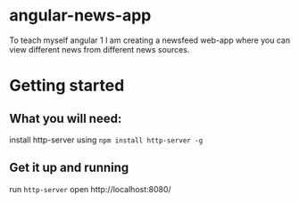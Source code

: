 # angular-news-app
To teach myself angular 1 I am creating a newsfeed web-app where you can view different news from different news sources.

# Getting started
## What you will need:
install http-server using `npm install http-server -g`

## Get it up and running
run `http-server`
open http://localhost:8080/